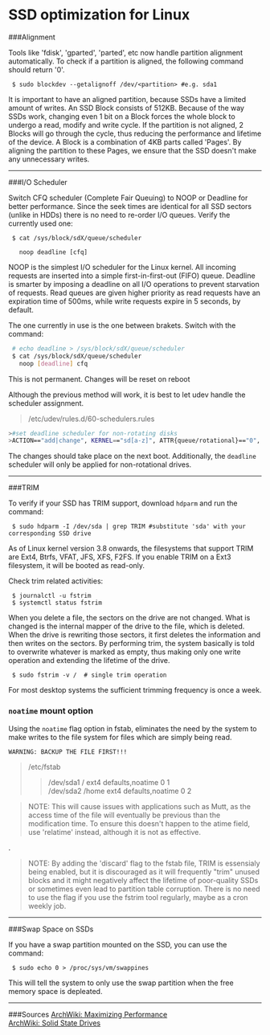 SSD optimization for Linux
==========================

###Alignment

Tools like 'fdisk', 'gparted', 'parted', etc now handle partition alignment automatically. To check if a partition is aligned, the following command should return '0'.
```
 $ sudo blockdev --getalignoff /dev/<partition> #e.g. sda1
```
It is important to have an aligned partition, because SSDs have a limited amount of writes. An SSD Block consists of 512KB. Because of the way SSDs work, changing even 1 bit on a Block forces the whole block to undergo a read, modify and write cycle. If the partition is not aligned, 2 Blocks will go through the cycle, thus reducing the performance and lifetime of the device. A Block is a combination of 4KB parts called 'Pages'. By aligning the partition to these Pages, we ensure that the SSD doesn't make any unnecessary writes.

-------

###I/O Scheduler

Switch CFQ scheduler (Complete Fair Queuing) to NOOP or Deadline for better performance. Since the seek times are identical for all SSD sectors (unlike in HDDs) there is no need to re-order I/O queues. Verify the currently used one:
```
 $ cat /sys/block/sdX/queue/scheduler

   noop deadline [cfq]
```
NOOP is the simplest I/O scheduler for the Linux kernel. All incoming requests are inserted into a simple first-in-first-out (FIFO) queue. Deadline is smarter by imposing a deadline on all I/O operations to prevent starvation of requests. Read queues are given higher priority as read requests have an expiration time of 500ms, while write requests expire in 5 seconds, by default.

The one currently in use is the one between brakets. Switch with the command:
```bash
 # echo deadline > /sys/block/sdX/queue/scheduler
 $ cat /sys/block/sdX/queue/scheduler
   noop [deadline] cfq
```
This is not permanent. Changes will be reset on reboot

Although the previous method will work, it is best to let udev handle the scheduler assignment. 
>/etc/udev/rules.d/60-schedulers.rules
```bash
>#set deadline scheduler for non-rotating disks
>ACTION=="add|change", KERNEL=="sd[a-z]", ATTR{queue/rotational}=="0", ATTR{queue/scheduler}="deadline"
```
The changes should take place on the next boot. Additionally, the `deadline` scheduler will only be applied for non-rotational drives.

------------

###TRIM

To verify if your SSD has TRIM support, download `hdparm` and run the command:
```
 $ sudo hdparm -I /dev/sda | grep TRIM #substitute 'sda' with your corresponding SSD drive
```
As of Linux kernel version 3.8 onwards, the filesystems that support TRIM are Ext4, Btrfs, VFAT, JFS, XFS, F2FS. If you enable TRIM on a Ext3 filesystem, it will be booted as read-only.

Check trim related activities:
```
 $ journalctl -u fstrim
 $ systemctl status fstrim
```
When you delete a file, the sectors on the drive are not changed. What is changed is the internal mapper of the drive to the file, which is deleted. When the drive is rewriting those sectors, it first deletes the information and then writes on the sectors. By performing trim, the system basically is told to overwrite whatever is marked as empty, thus making only one write operation and extending the lifetime of the drive.
```
 $ sudo fstrim -v /  # single trim operation
```
For most desktop systems the sufficient trimming frequency is once a week. 

### `noatime` mount option

Using the `noatime` flag option in fstab, eliminates the need by the system to make writes to the file system for files which are simply being read. 

	WARNING: BACKUP THE FILE FIRST!!!


> /etc/fstab
  >> /dev/sda1   /      ext4   defaults,noatime   0 1  
  >> /dev/sda2   /home  ext4   defaults,noatime   0 2  
 


>NOTE: This will cause issues with applications such as Mutt, as the access time of the file will eventually be previous than the modification time. To ensure this doesn't happen to the atime field, use 'relatime' instead, although it is not as effective.

.
>NOTE: By adding the 'discard' flag to the fstab file, TRIM is essensialy being enabled, but it is discouraged as it will frequently "trim" unused blocks and it might negatively affect the lifetime of poor-quality SSDs or sometimes even lead to partition table corruption. There is no need to use the flag if you use the fstrim tool regularly, maybe as a cron weekly job.

-------

###Swap Space on SSDs

If you have a swap partition mounted on the SSD, you can use the command:
```
 $ sudo echo 0 > /proc/sys/vm/swappines
```
This will tell the system to only use the swap partition when the free memory space is depleated.


-------

###Sources
[ArchWiki: Maximizing Performance](https://wiki.archlinux.org/index.php/Maximizing_performance)  
[ArchWiki: Solid State Drives](https://wiki.archlinux.org/index.php/Solid_State_Drives)
